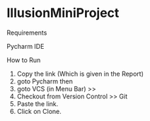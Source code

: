 # IllusionMiniProject

Requirements

Pycharm IDE

How to Run

1. Copy the link (Which is given in the Report)
2. goto Pycharm then 
3. goto VCS (in Menu Bar) >>
4. Checkout from Version Control >> Git
5. Paste the link.
6. Click on Clone.
